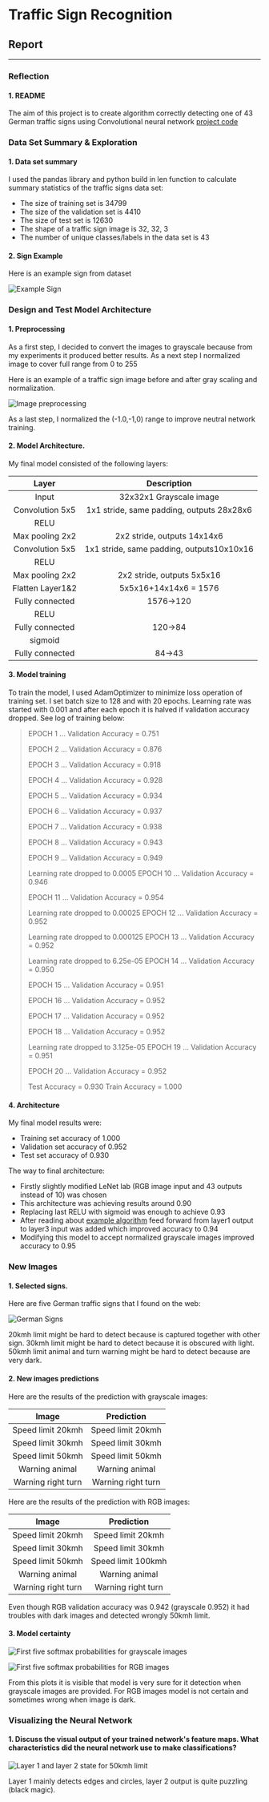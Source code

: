# **Traffic Sign Recognition** 

## Report


[//]: # (Image References)

[ExampleSign]: ./raportPics/ExampleSign.png "Example Sign"
[imagesComparison]: ./raportPics/imagesComparison.png "Images Comparison Test"
[imagesComparisonTrainingSet]: ./raportPics/imagesComparisonTrainingSet.png "Images Comparison Training"
[networkState]: ./raportPics/networkState.png "Network State 50"
[softmaxColor]: ./raportPics/softmaxColor.png "Softmax Result Color Image"
[softmaxGrayscale]: ./raportPics/softmaxGrayscale.png "Softmax Result Grayscale Image"
[germanSigns]: ./raportPics/germanSigns.png "Softmax Result Grayscale Image"

---
### Reflection

#### 1. README
The aim of this project is to create algorithm correctly detecting one of 43 German traffic signs using Convolutional neural network [project code](https://github.com/jakubkid/trafficSign/blob/master/Traffic_Sign_Classifier.ipynb)

### Data Set Summary & Exploration

#### 1. Data set summary

I used the pandas library and python build in len function to calculate summary statistics of the traffic
signs data set:

* The size of training set is 34799
* The size of the validation set is 4410
* The size of test set is 12630
* The shape of a traffic sign image is 32, 32, 3
* The number of unique classes/labels in the data set is 43

#### 2. Sign Example

Here is an example sign from dataset 

![Example Sign][ExampleSign]

### Design and Test Model Architecture

#### 1. Preprocessing

As a first step, I decided to convert the images to grayscale because from my experiments it produced better results. As a next step I normalized image to cover full range from 0 to 255

Here is an example of a traffic sign image before and after gray scaling and normalization.

![Image preprocessing][imagesComparisonTrainingSet]

As a last step, I normalized the (-1.0,-1,0) range to improve neutral network training.


#### 2. Model Architecture.

My final model consisted of the following layers:

| Layer         		|     Description	        					| 
|:---------------------:|:---------------------------------------------:| 
| Input         		| 32x32x1 Grayscale image   					| 
| Convolution 5x5     	| 1x1 stride, same padding, outputs 28x28x6 	|
| RELU					|												|
| Max pooling 2x2      	| 2x2 stride, outputs 14x14x6					|
| Convolution 5x5	    | 1x1 stride, same padding, outputs10x10x16  	|
| RELU					|												|
| Max pooling 2x2      	| 2x2 stride, outputs 5x5x16					|
| Flatten Layer1&2		| 5x5x16+14x14x6 = 1576							|
| Fully connected		| 1576->120    									|
| RELU					|												|
| Fully connected		| 120->84    									|
| sigmoid				|												|
| Fully connected		| 84->43    									|
 


#### 3. Model training

To train the model, I used AdamOptimizer to minimize loss operation of training set. I set batch size to 128 and with 20 epochs. Learning rate was started with 0.001 and after each epoch it is halved if validation accuracy dropped. See log of training below:

>EPOCH 1 ...
>Validation Accuracy = 0.751
>
>EPOCH 2 ...
>Validation Accuracy = 0.876
>
>EPOCH 3 ...
>Validation Accuracy = 0.918
>
>EPOCH 4 ...
>Validation Accuracy = 0.928
>
>EPOCH 5 ...
>Validation Accuracy = 0.934
>
>EPOCH 6 ...
>Validation Accuracy = 0.937
>
>EPOCH 7 ...
>Validation Accuracy = 0.938
>
>EPOCH 8 ...
>Validation Accuracy = 0.943
>
>EPOCH 9 ...
>Validation Accuracy = 0.949
>
>Learning rate dropped to 0.0005
>EPOCH 10 ...
>Validation Accuracy = 0.946
>
>EPOCH 11 ...
>Validation Accuracy = 0.954
>
>Learning rate dropped to 0.00025
>EPOCH 12 ...
>Validation Accuracy = 0.952
>
>Learning rate dropped to 0.000125
>EPOCH 13 ...
>Validation Accuracy = 0.952
>
>Learning rate dropped to 6.25e-05
>EPOCH 14 ...
>Validation Accuracy = 0.950
>
>EPOCH 15 ...
>Validation Accuracy = 0.951
>
>EPOCH 16 ...
>Validation Accuracy = 0.952
>
>EPOCH 17 ...
>Validation Accuracy = 0.952
>
>EPOCH 18 ...
>Validation Accuracy = 0.952
>
>Learning rate dropped to 3.125e-05
>EPOCH 19 ...
>Validation Accuracy = 0.951
>
>EPOCH 20 ...
>Validation Accuracy = 0.952
>
>Test Accuracy = 0.930
>Train Accuracy = 1.000



#### 4. Architecture

My final model results were:
* Training set accuracy of 1.000
* Validation set accuracy of 0.952
* Test set accuracy of 0.930

The way to final architecture:
* Firstly slightly modified LeNet lab (RGB image input and 43 outputs instead of 10) was chosen 
* This architecture was achieving results around 0.90
* Replacing last RELU with sigmoid was enough to achieve 0.93
* After reading about [example algorithm](http://yann.lecun.com/exdb/publis/pdf/sermanet-ijcnn-11.pdf) feed forward from layer1 output to layer3 input was added which improved accuracy to 0.94
* Modifying this model to accept normalized grayscale images improved accuracy to 0.95


### New Images

#### 1. Selected signs.

Here are five German traffic signs that I found on the web:

![German Signs][germanSigns]

20kmh limit might be hard to detect because is captured together with other sign. 30kmh limit might be hard to detect because it is obscured with light. 50kmh limit animal and turn warning might be hard to detect because are very dark.

#### 2. New images predictions

Here are the results of the prediction with grayscale images:

| Image			        |     Prediction	        					|
|:---------------------:|:---------------------------------------------:|
| Speed limit 20kmh 	| Speed limit 20kmh  							|
| Speed limit 30kmh  	| Speed limit 30kmh 							|
| Speed limit 50kmh		| Speed limit 50kmh								|
| Warning animal   		| Warning animal 				 				|
| Warning right turn    | Warning right turn    	    				|

Here are the results of the prediction with RGB images:

| Image			        |     Prediction	        					|
|:---------------------:|:---------------------------------------------:|
| Speed limit 20kmh 	| Speed limit 20kmh  							|
| Speed limit 30kmh  	| Speed limit 30kmh 							|
| Speed limit 50kmh		| Speed limit 100kmh					    	|
| Warning animal   		| Warning animal 				 				|
| Warning right turn    | Warning right turn    	    				|

Even though RGB validation accuracy was 0.942 (grayscale 0.952) it had troubles with dark images and detected wrongly 50kmh limit.

#### 3. Model certainty 

![First five softmax probabilities for grayscale images][softmaxGrayscale]

![First five softmax probabilities for RGB images][softmaxColor]

From this plots it is visible that model is very sure for it detection when grayscale images are provided. For RGB images model is not certain and sometimes wrong when image is dark.


### Visualizing the Neural Network 
#### 1. Discuss the visual output of your trained network's feature maps. What characteristics did the neural network use to make classifications?
![Layer 1 and layer 2 state for 50kmh limit][networkState]

Layer 1 mainly detects edges and circles, layer 2 output is quite puzzling (black magic).
